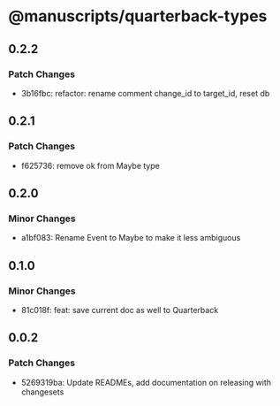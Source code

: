 # @manuscripts/quarterback-types

## 0.2.2

### Patch Changes

- 3b16fbc: refactor: rename comment change_id to target_id, reset db

## 0.2.1

### Patch Changes

- f625736: remove ok from Maybe type

## 0.2.0

### Minor Changes

- a1bf083: Rename Event to Maybe to make it less ambiguous

## 0.1.0

### Minor Changes

- 81c018f: feat: save current doc as well to Quarterback

## 0.0.2

### Patch Changes

- 5269319ba: Update READMEs, add documentation on releasing with changesets

